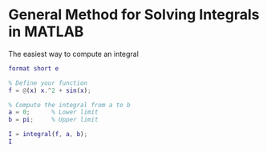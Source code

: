 # General Method for Solving Integrals in MATLAB

The easiest way to compute an integral

```matlab
format short e

% Define your function
f = @(x) x.^2 + sin(x);

% Compute the integral from a to b
a = 0;      % Lower limit
b = pi;     % Upper limit

I = integral(f, a, b);
I
```
